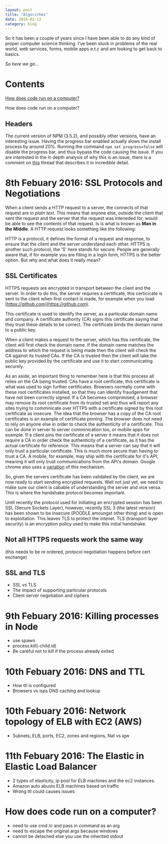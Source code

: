```yaml
---
layout: post
title: "Algorithms"
date: 2016-02-12
category: blog
---
```


So it has been a couple of years since I have been able to do any kind of proper computer science thinking.
I've been stuck in problems of the real world, web services, forms, mobile apps e.t.c and am looking to get back to basics.

*So here we go...*

Contents
========

[How does code run on a computer?](#how_does_code_run)  

How does code run on a computer?
## Headers
The current version of NPM (3.5.2), and possibly other versions, have an interesting issue. Having the progress bar enabled actually slows the install process by around 20%. Running the command `npm set progress=false` will disable the progress bar, and thus bypass the code causing the issue.
If you are interested in the in depth analysis of why this is an issue, there is a comment on [this](https://github.com/npm/npm/issues/11283) thread that describes it in incredible detail.

8th Febuary 2016:  SSL Protocols and Negotiations
================
When a client sends a HTTP request to a server, the connects of that request are in *plain text*. This means that anyone else, outside the client that sent the request and the server that the request was inteneded for, would be able to see the contents of that request. Is is what is known as **Man in the Middle**. A HTTP request looks something like the following:

<diagram>

HTTP is a protocol, it defines the format of a request and response, to ensure that the client and the server understand each other. HTTPS is another such protocol, the 'S' here stands for secure. People are generally aware that, if for example you are filling in a login form, HTTPS is the better option. But why and what does it really mean?

SSL Certificates
------

HTTPS requests are encrypted in transport between the client and the server. In order to do this, the server requires a certificate, this certicicate is sent to the client when first contact is made, for example when you load [https://github.com](https://github.com).

This certificate is used to identify the server, as a particular domain name and company. A certificate authority (CA) signs this certificate saying that they trust these details to be correct. The certificate binds the domain name to a public key.

When a client makes a request to the server, which has this certificate, the client will first check the domain name.
If the domain name matches the address to which the request is being made then the client will check the CA against its trusted CAs.
If the CA is trusted then the client will take the public key provided by the certificate and use it to start communicating securely.

As an aside, an important thing to remember here is that this process all relies on the CA being trusted. CAs have a root cerificate, this certificate is what was used to sign further certificates. Browsers normally come with these root certificates installed, so that they can identify fraudgenent that have not been correctly signed. If a CA becomes comprimised, a browser may remove its root certificate from its trusted set and thus will report any sites trying to comminicate over HTTPS with a certificate signed by this root certificate as insecure.
The idea that the browser has a copy of the CA root certificates is an example of certificate pinning. The browser does not need to rely on anyone else in order to check the authenticity of a certificate. This can be done in server to server comminication too, or mobile apps for example. If a client pins the certificate of a server it means that it does not require a CA in order check the authenticity of a certificate, as it has the actual certificate for reference. This means that a server can say that it will only trust a particular certificate. This is much more secure than having to trust a CA. A mobile, for example, may ship with the certificate for it's API, meaning it will only trust communications from the APi's domain. Google chrome also uses a [variation](https://en.wikipedia.org/wiki/HTTP_Strict_Transport_Security) of this mechanism.

So, given the servers certificate has been validated by the client, we are now ready to start sending encrypted requests. Well not just yet, we need to make sure our client is cabable of understanding the server and vice versa. This is where the handshake protocol becomes important.

Until recently the protocol used for initiating an encrypted session has been SSL (Secure Sockets Layer), however, recently SSL 3 (the latest version) has been shown to be insecure (POODLE amoungst other thing) and is open to exploitation. This leaves TLS to protect the intenet. TLS (transport layer security) is an encryption policy used to make this initial handshake.

Not all HTTPS requests work the same way
------

(this needs to be re ordered, protocol negotiation happens before cert exchange)

SSL and TLS
------

- SSL vs TLS
- The impact of supporting particular protocols
- Client server negotiation and ciphers

9th Febuary 2016: Killing processes in Node
================
- use spawn
- process.kill(-child.id)
- Be careful not to kill if the process already exited

10th Febuary 2016: DNS and TTL
================
- How ttl is configured
- Browsers vs isps DNS caching and lookup

10th Febuary 2016: Network topology of ELB with EC2 (AWS)
================
- Subnets, ELB, ports, EC2, zones and regions, Nat vs igw

11th Febuary 2016: The Elastic in Elastic Load Balancer
================
- 2 types of elasticity, ip pool for ELB machines and the ec2 instances.
- Amazon auto abusts ELB machines based on traffic
- Wrong ttl could causes issues

<a name="how_does_code_run">How does code run on a computer?</a>
================
- need to use cmd /c and pass in command as an arg
- need to escape the original args because windows
- cannot be detached else you use the inherited stdout
